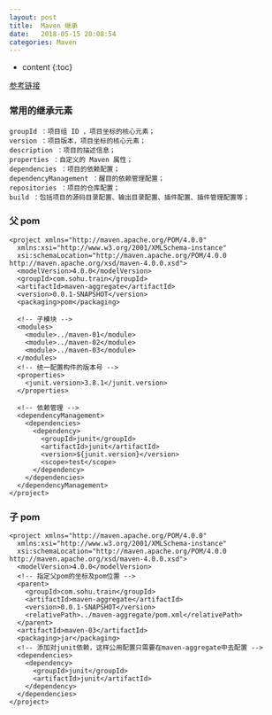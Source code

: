 ```yaml
---
layout: post
title:  Maven 继承
date:   2018-05-15 20:08:54
categories: Maven
---
```


* content
{:toc}

[参考链接](http://yanan0628.iteye.com/blog/2270411)

### 常用的继承元素

	groupId ：项目组 ID ，项目坐标的核心元素；    
	version ：项目版本，项目坐标的核心元素；    
	description ：项目的描述信息；    
	properties ：自定义的 Maven 属性；    
	dependencies ：项目的依赖配置；    
	dependencyManagement ：醒目的依赖管理配置；    
	repositories ：项目的仓库配置；    
	build ：包括项目的源码目录配置、输出目录配置、插件配置、插件管理配置等；
	
### 父 pom

	<project xmlns="http://maven.apache.org/POM/4.0.0"
	  xmlns:xsi="http://www.w3.org/2001/XMLSchema-instance"
	  xsi:schemaLocation="http://maven.apache.org/POM/4.0.0 http://maven.apache.org/xsd/maven-4.0.0.xsd">
	  <modelVersion>4.0.0</modelVersion>
	  <groupId>com.sohu.train</groupId>
	  <artifactId>maven-aggregate</artifactId>
	  <version>0.0.1-SNAPSHOT</version>
	  <packaging>pom</packaging>
	
	  <!-- 子模块 -->
	  <modules>
	    <module>../maven-01</module>
	    <module>../maven-02</module>
	    <module>../maven-03</module>
	  </modules>
	  <!-- 统一配置构件的版本号 -->
	  <properties>
	    <junit.version>3.8.1</junit.version>
	  </properties>
	
	  <!-- 依赖管理 -->
	  <dependencyManagement>
	    <dependencies>
	      <dependency>
	        <groupId>junit</groupId>
	        <artifactId>junit</artifactId>
	        <version>${junit.version}</version>
	        <scope>test</scope>
	      </dependency>
	    </dependencies>
	  </dependencyManagement>
	</project>

### 子 pom

	<project xmlns="http://maven.apache.org/POM/4.0.0"
	  xmlns:xsi="http://www.w3.org/2001/XMLSchema-instance"
	  xsi:schemaLocation="http://maven.apache.org/POM/4.0.0 http://maven.apache.org/xsd/maven-4.0.0.xsd">
	  <modelVersion>4.0.0</modelVersion>
	  <!-- 指定父pom的坐标及pom位置 -->
	  <parent>
	    <groupId>com.sohu.train</groupId>
	    <artifactId>maven-aggregate</artifactId>
	    <version>0.0.1-SNAPSHOT</version>
	    <relativePath>../maven-aggregate/pom.xml</relativePath>
	  </parent>
	  <artifactId>maven-03</artifactId>
	  <packaging>jar</packaging>
	  <!-- 添加对junit依赖，这样公用配置只需要在maven-aggregate中去配置 -->
	  <dependencies>
	    <dependency>
	      <groupId>junit</groupId>
	      <artifactId>junit</artifactId>
	    </dependency>
	  </dependencies>
	</project> 


